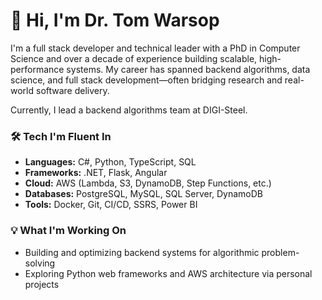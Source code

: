 # 👋 Hi, I'm Dr. Tom Warsop

I'm a full stack developer and technical leader with a PhD in Computer Science and over a decade of experience building scalable, high-performance systems. My career has spanned backend algorithms, data science, and full stack development—often bridging research and real-world software delivery.

Currently, I lead a backend algorithms team at DIGI-Steel.

### 🛠 Tech I'm Fluent In
- **Languages:** C#, Python, TypeScript, SQL
- **Frameworks:** .NET, Flask, Angular
- **Cloud:** AWS (Lambda, S3, DynamoDB, Step Functions, etc.)
- **Databases:** PostgreSQL, MySQL, SQL Server, DynamoDB
- **Tools:** Docker, Git, CI/CD, SSRS, Power BI

### 💡 What I'm Working On
- Building and optimizing backend systems for algorithmic problem-solving
- Exploring Python web frameworks and AWS architecture via personal projects
